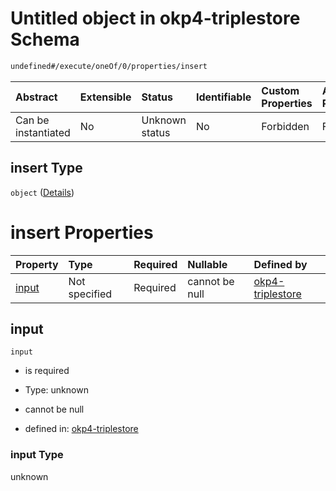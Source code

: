 # Untitled object in okp4-triplestore Schema

```txt
undefined#/execute/oneOf/0/properties/insert
```



| Abstract            | Extensible | Status         | Identifiable | Custom Properties | Additional Properties | Access Restrictions | Defined In                                                                     |
| :------------------ | :--------- | :------------- | :----------- | :---------------- | :-------------------- | :------------------ | :----------------------------------------------------------------------------- |
| Can be instantiated | No         | Unknown status | No           | Forbidden         | Forbidden             | none                | [okp4-triplestore.json\*](schema/okp4-triplestore.json "open original schema") |

## insert Type

`object` ([Details](okp4-triplestore-executemsg-oneof-insert-properties-insert.md))

# insert Properties

| Property        | Type          | Required | Nullable       | Defined by                                                                                                                                                         |
| :-------------- | :------------ | :------- | :------------- | :----------------------------------------------------------------------------------------------------------------------------------------------------------------- |
| [input](#input) | Not specified | Required | cannot be null | [okp4-triplestore](okp4-triplestore-executemsg-oneof-insert-properties-insert-properties-input.md "undefined#/execute/oneOf/0/properties/insert/properties/input") |

## input



`input`

*   is required

*   Type: unknown

*   cannot be null

*   defined in: [okp4-triplestore](okp4-triplestore-executemsg-oneof-insert-properties-insert-properties-input.md "undefined#/execute/oneOf/0/properties/insert/properties/input")

### input Type

unknown
